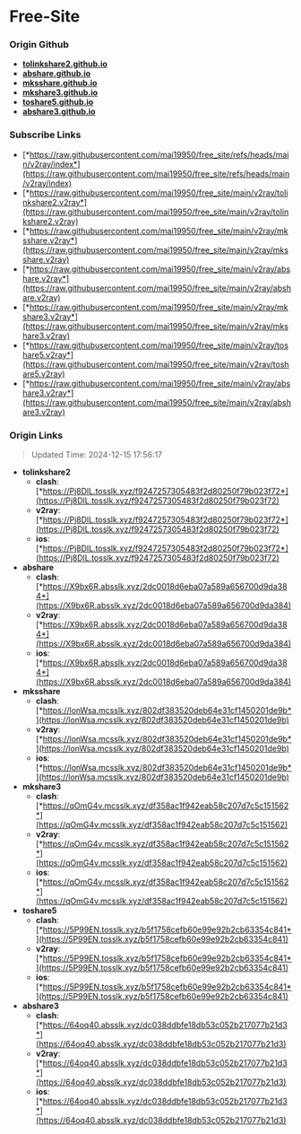 # Free-Site

### Origin Github

- [**tolinkshare2.github.io**](https://github.com/tolinkshare2/tolinkshare2.github.io)
- [**abshare.github.io**](https://github.com/abshare/abshare.github.io)
- [**mksshare.github.io**](https://github.com/mksshare/mksshare.github.io)
- [**mkshare3.github.io**](https://github.com/mkshare3/mkshare3.github.io)
- [**toshare5.github.io**](https://github.com/toshare5/toshare5.github.io)
- [**abshare3.github.io**](https://github.com/abshare3/abshare3.github.io)

### Subscribe Links

- [*https://raw.githubusercontent.com/mai19950/free_site/refs/heads/main/v2ray/index*](https://raw.githubusercontent.com/mai19950/free_site/refs/heads/main/v2ray/index)
- [*https://raw.githubusercontent.com/mai19950/free_site/main/v2ray/tolinkshare2.v2ray*](https://raw.githubusercontent.com/mai19950/free_site/main/v2ray/tolinkshare2.v2ray)
- [*https://raw.githubusercontent.com/mai19950/free_site/main/v2ray/mksshare.v2ray*](https://raw.githubusercontent.com/mai19950/free_site/main/v2ray/mksshare.v2ray)
- [*https://raw.githubusercontent.com/mai19950/free_site/main/v2ray/abshare.v2ray*](https://raw.githubusercontent.com/mai19950/free_site/main/v2ray/abshare.v2ray)
- [*https://raw.githubusercontent.com/mai19950/free_site/main/v2ray/mkshare3.v2ray*](https://raw.githubusercontent.com/mai19950/free_site/main/v2ray/mkshare3.v2ray)
- [*https://raw.githubusercontent.com/mai19950/free_site/main/v2ray/toshare5.v2ray*](https://raw.githubusercontent.com/mai19950/free_site/main/v2ray/toshare5.v2ray)
- [*https://raw.githubusercontent.com/mai19950/free_site/main/v2ray/abshare3.v2ray*](https://raw.githubusercontent.com/mai19950/free_site/main/v2ray/abshare3.v2ray)

### Origin Links

> Updated Time: 2024-12-15 17:56:17

- **tolinkshare2**
  - **clash**: [*https://Pj8DlL.tosslk.xyz/f9247257305483f2d80250f79b023f72*](https://Pj8DlL.tosslk.xyz/f9247257305483f2d80250f79b023f72)
  - **v2ray**: [*https://Pj8DlL.tosslk.xyz/f9247257305483f2d80250f79b023f72*](https://Pj8DlL.tosslk.xyz/f9247257305483f2d80250f79b023f72)
  - **ios**: [*https://Pj8DlL.tosslk.xyz/f9247257305483f2d80250f79b023f72*](https://Pj8DlL.tosslk.xyz/f9247257305483f2d80250f79b023f72)
- **abshare**
  - **clash**: [*https://X9bx6R.absslk.xyz/2dc0018d6eba07a589a656700d9da384*](https://X9bx6R.absslk.xyz/2dc0018d6eba07a589a656700d9da384)
  - **v2ray**: [*https://X9bx6R.absslk.xyz/2dc0018d6eba07a589a656700d9da384*](https://X9bx6R.absslk.xyz/2dc0018d6eba07a589a656700d9da384)
  - **ios**: [*https://X9bx6R.absslk.xyz/2dc0018d6eba07a589a656700d9da384*](https://X9bx6R.absslk.xyz/2dc0018d6eba07a589a656700d9da384)
- **mksshare**
  - **clash**: [*https://lonWsa.mcsslk.xyz/802df383520deb64e31cf1450201de9b*](https://lonWsa.mcsslk.xyz/802df383520deb64e31cf1450201de9b)
  - **v2ray**: [*https://lonWsa.mcsslk.xyz/802df383520deb64e31cf1450201de9b*](https://lonWsa.mcsslk.xyz/802df383520deb64e31cf1450201de9b)
  - **ios**: [*https://lonWsa.mcsslk.xyz/802df383520deb64e31cf1450201de9b*](https://lonWsa.mcsslk.xyz/802df383520deb64e31cf1450201de9b)
- **mkshare3**
  - **clash**: [*https://qOmG4v.mcsslk.xyz/df358ac1f942eab58c207d7c5c151562*](https://qOmG4v.mcsslk.xyz/df358ac1f942eab58c207d7c5c151562)
  - **v2ray**: [*https://qOmG4v.mcsslk.xyz/df358ac1f942eab58c207d7c5c151562*](https://qOmG4v.mcsslk.xyz/df358ac1f942eab58c207d7c5c151562)
  - **ios**: [*https://qOmG4v.mcsslk.xyz/df358ac1f942eab58c207d7c5c151562*](https://qOmG4v.mcsslk.xyz/df358ac1f942eab58c207d7c5c151562)
- **toshare5**
  - **clash**: [*https://5P99EN.tosslk.xyz/b5f1758cefb60e99e92b2cb63354c841*](https://5P99EN.tosslk.xyz/b5f1758cefb60e99e92b2cb63354c841)
  - **v2ray**: [*https://5P99EN.tosslk.xyz/b5f1758cefb60e99e92b2cb63354c841*](https://5P99EN.tosslk.xyz/b5f1758cefb60e99e92b2cb63354c841)
  - **ios**: [*https://5P99EN.tosslk.xyz/b5f1758cefb60e99e92b2cb63354c841*](https://5P99EN.tosslk.xyz/b5f1758cefb60e99e92b2cb63354c841)
- **abshare3**
  - **clash**: [*https://64oq40.absslk.xyz/dc038ddbfe18db53c052b217077b21d3*](https://64oq40.absslk.xyz/dc038ddbfe18db53c052b217077b21d3)
  - **v2ray**: [*https://64oq40.absslk.xyz/dc038ddbfe18db53c052b217077b21d3*](https://64oq40.absslk.xyz/dc038ddbfe18db53c052b217077b21d3)
  - **ios**: [*https://64oq40.absslk.xyz/dc038ddbfe18db53c052b217077b21d3*](https://64oq40.absslk.xyz/dc038ddbfe18db53c052b217077b21d3)

